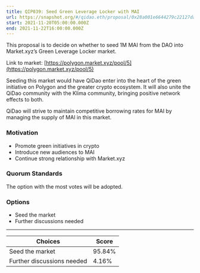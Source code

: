 ```yaml
---
title: QIP039: Seed Green Leverage Locker with MAI
url: https://snapshot.org/#/qidao.eth/proposal/0x28a001e6644279c22127da128c7238a55bb3981f59bc0afb5ac4ef7a5183b6a7
start: 2021-11-20T05:00:00.000Z
end: 2021-11-22T16:00:00.000Z
---
```

This proposal is to decide on whether to seed 1M MAI from the DAO into Market.xyz’s Green Leverage Locker market.

Link to market: [https://polygon.market.xyz/pool/5](https://polygon.market.xyz/pool/5)

Seeding this market would have QiDao enter into the heart of the green initiative on Polygon and the greater crypto ecosystem. It will also unite the QiDao community with the Klima community, bringing positive network effects to both.

QiDao will strive to maintain competitive borrowing rates for MAI by managing the supply of MAI in this market.

### Motivation
* Promote green initiatives in crypto
* Introduce new audiences to MAI
* Continue strong relationship with Market.xyz

### Quorum Standards

The option with the most votes will be adopted.

### Options
* Seed the market
* Further discussions needed
---
| Choices | Score |
| --- | --- |
| Seed the market | 95.84% |
| Further discussions needed | 4.16% |

